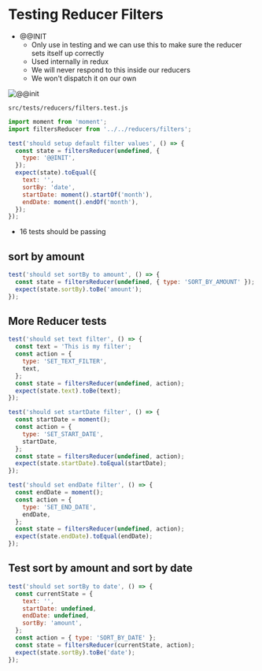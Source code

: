 # Testing Reducer Filters
* @@INIT
    - Only use in testing and we can use this to make sure the reducer sets itself up correctly
    - Used internally in redux
    - We will never respond to this inside our reducers
    - We won't dispatch it on our own

![@@init](https://i.imgur.com/NqoFy46.png)

`src/tests/reducers/filters.test.js`

```js
import moment from 'moment';
import filtersReducer from '../../reducers/filters';

test('should setup default filter values', () => {
  const state = filtersReducer(undefined, {
    type: '@@INIT',
  });
  expect(state).toEqual({
    text: '',
    sortBy: 'date',
    startDate: moment().startOf('month'),
    endDate: moment().endOf('month'),
  });
});
```

* 16 tests should be passing

## sort by amount
```js
test('should set sortBy to amount', () => {
  const state = filtersReducer(undefined, { type: 'SORT_BY_AMOUNT' });
  expect(state.sortBy).toBe('amount');
});
```

## More Reducer tests
```js
test('should set text filter', () => {
  const text = 'This is my filter';
  const action = {
    type: 'SET_TEXT_FILTER',
    text,
  };
  const state = filtersReducer(undefined, action);
  expect(state.text).toBe(text);
});

test('should set startDate filter', () => {
  const startDate = moment();
  const action = {
    type: 'SET_START_DATE',
    startDate,
  };
  const state = filtersReducer(undefined, action);
  expect(state.startDate).toEqual(startDate);
});

test('should set endDate filter', () => {
  const endDate = moment();
  const action = {
    type: 'SET_END_DATE',
    endDate,
  };
  const state = filtersReducer(undefined, action);
  expect(state.endDate).toEqual(endDate);
});
```


## Test sort by amount and sort by date
```js
test('should set sortBy to date', () => {
  const currentState = {
    text: '',
    startDate: undefined,
    endDate: undefined,
    sortBy: 'amount',
  };
  const action = { type: 'SORT_BY_DATE' };
  const state = filtersReducer(currentState, action);
  expect(state.sortBy).toBe('date');
});
```


